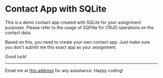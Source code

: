 # Contact App with SQLite

This is a demo contact app created with SQLite for your assignment purposes. Please refer to the usage of SQFlite for CRUD operations on the contact data.

Based on this, you need to create your own contact app. Just make sure you don't submit me this exact app as your assignment.

Good luck!

---

Email me at [this address](mailto:sandeep.gautam@apexcollege.edu.np) for any assistance.
Happy coding!
